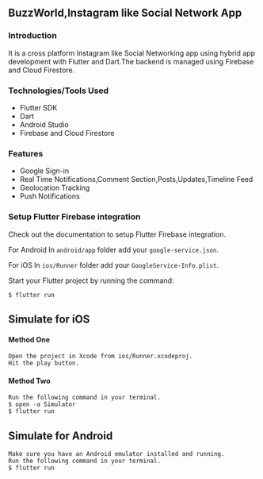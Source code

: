 ## BuzzWorld,Instagram like Social Network App

### Introduction
It is a cross platform Instagram like Social Networking app using hybrid app development with Flutter and Dart.The backend is managed using Firebase and Cloud Firestore.

### Technologies/Tools Used
- Flutter SDK
- Dart
- Android Studio
- Firebase and Cloud Firestore

### Features
- Google Sign-in
- Real Time Notifications,Comment Section,Posts,Updates,Timeline Feed
- Geolocation Tracking
- Push Notifications

### Setup Flutter Firebase integration
Check out the documentation to setup Flutter Firebase integration.

For Android
In ```android/app``` folder add your ```google-service.json```.

For iOS
In ```ios/Runner``` folder add your ```GoogleService-Info.plist```.

Start your Flutter project by running the command:

```$ flutter run```

## Simulate for iOS
#### Method One
```
Open the project in Xcode from ios/Runner.xcodeproj.
Hit the play button.
```

#### Method Two
```
Run the following command in your terminal.
$ open -a Simulator
$ flutter run
```

## Simulate for Android
```
Make sure you have an Android emulator installed and running.
Run the following command in your terminal.
$ flutter run
```



